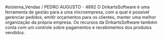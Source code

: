 #sistema_Vendas / PEDRO AUGUSTO - 4692
O DrikartsSoftware é uma ferramenta de gestão para a uma microempresa, com a qual é possível gerenciar pedidos, emitir orçamentos para os clientes, manter uma melhor organização da própria empresa. Os recursos da DrikartsSoftware também conta com um controle sobre pagamentos e recebimentos dos produtos vendidos.
